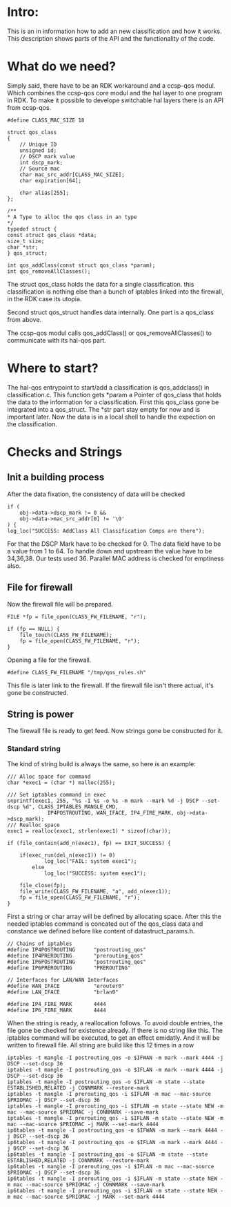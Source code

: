 # Intro: 

This is an in information how to add an new classification and how it works. This description shows parts of the API and the functionality of the code.

# What do we need?
Simply said, there have to be an RDK workaround and a ccsp-qos modul. Which combines the ccsp-qos core modul and the hal layer to one program in RDK. To make it possible to develope switchable hal layers there is an API from ccsp-qos.  


    #define CLASS_MAC_SIZE 18

    struct qos_class
    {
        // Unique ID
        unsigned id;
        // DSCP mark value
        int dscp_mark;
        // Source mac
        char mac_src_addr[CLASS_MAC_SIZE];
        char expiration[64];

        char alias[255];
    };

    /**
    * A Type to alloc the qos class in an type
    */
    typedef struct {
    const struct qos_class *data;
    size_t size;
    char *str;
    } qos_struct;

    int qos_addClass(const struct qos_class *param);
    int qos_removeAllClasses();

The struct qos_class holds the data for a single classification. this classification is nothing else than a bunch of iptables linked into the firewall, in the RDK case its utopia.

Second struct qos_struct handles data internally. One part is a qos_class from above. 
  
The ccsp-qos modul calls qos_addClass() or qos_removeAllClasses() to communicate with its hal-qos part.

# Where to start?
The hal-qos entrypoint to start/add a classification is qos_addclass() in classification.c. This function gets *param a Pointer of qos_class that holds the data to the information for a classification. First this qos_class gone be integrated into a qos_struct. The *str part stay empty for now and is important later.
  Now the data is in a local shell to handle the expection on the classification.

# Checks and Strings

## Init a building process

After the data fixation, the consistency of data will be checked

    if (
        obj->data->dscp_mark != 0 &&
        obj->data->mac_src_addr[0] != '\0'
    ) {
    log_loc("SUCCESS: AddClass All Classification Comps are there");

For that the DSCP Mark have to be checked for 0. The data field have to be a value from 1 to 64. To handle down and upstream the value have to be 34,36,38. Our tests used 36.
Parallel MAC address is checked for emptiness also.

## File for firewall
Now the firewall file will be prepared. 

    FILE *fp = file_open(CLASS_FW_FILENAME, "r");

    if (fp == NULL) {
        file_touch(CLASS_FW_FILENAME);
        fp = file_open(CLASS_FW_FILENAME, "r");
    }

Opening a file for the firewall.

    #define CLASS_FW_FILENAME "/tmp/qos_rules.sh"

This file is later link to the firewall. If the firewall file isn't there actual, it's gone be constructed. 

## String is power
The firewall file is ready to get feed. Now strings gone be constructed for it.

### Standard string
The kind of string build is always the same, so here is an example:

    /// Alloc space for command
    char *exec1 = (char *) malloc(255);

    /// Set iptables command in exec
    snprintf(exec1, 255, "%s -I %s -o %s -m mark --mark %d -j DSCP --set-dscp %d", CLASS_IPTABLES_MANGLE_CMD,
                 IP4POSTROUTING, WAN_IFACE, IP4_FIRE_MARK, obj->data->dscp_mark);
    /// Realloc space
    exec1 = realloc(exec1, strlen(exec1) * sizeof(char));

    if (file_contain(add_n(exec1), fp) == EXIT_SUCCESS) {

        if(exec_run(del_n(exec1)) != 0)
                log_loc("FAIL: system exec1");
            else
                log_loc("SUCCESS: system exec1");

        file_close(fp);
        file_write(CLASS_FW_FILENAME, "a", add_n(exec1));
        fp = file_open(CLASS_FW_FILENAME, "r");
    }

First a string or char array will be defined by allocating space. After this the needed iptables command is concated out of the qos_class data and constance we defined before like content of datastruct_params.h.

    // Chains of iptables
    #define IP4POSTROUTING      "postrouting_qos"
    #define IP4PREROUTING       "prerouting_qos"
    #define IP6POSTROUTING      "postrouting_qos"
    #define IP6PREROUTING       "PREROUTING"

    // Interfaces for LAN/WAN Interfaces
    #define WAN_IFACE           "erouter0"
    #define LAN_IFACE           "brlan0"

    #define IP4_FIRE_MARK       4444
    #define IP6_FIRE_MARK       4444

When the string is ready, a reallocation follows. To avoid double entries, the file gone be checked for existence already. If there is no string like this. The iptables command will be executed, to get an effect emidatly. And it will be written to firewall file. All string are build like this 12 times in a row 

    iptables -t mangle -I postrouting_qos -o $IFWAN -m mark --mark 4444 -j DSCP --set-dscp 36
    iptables -t mangle -I postrouting_qos -o $IFLAN -m mark --mark 4444 -j DSCP --set-dscp 36
    iptables -t mangle -I postrouting_qos -o $IFLAN -m state --state ESTABLISHED,RELATED -j CONNMARK --restore-mark
    iptables -t mangle -I prerouting_qos -i $IFLAN -m mac --mac-source $PRIOMAC -j DSCP --set-dscp 36
    iptables -t mangle -I prerouting_qos -i $IFLAN -m state --state NEW -m mac --mac-source $PRIOMAC -j CONNMARK --save-mark
    iptables -t mangle -I prerouting_qos -i $IFLAN -m state --state NEW -m mac --mac-source $PRIOMAC -j MARK --set-mark 4444
    ip6tables -t mangle -I postrouting_qos -o $IFWAN -m mark --mark 4444 -j DSCP --set-dscp 36
    ip6tables -t mangle -I postrouting_qos -o $IFLAN -m mark --mark 4444 -j DSCP --set-dscp 36
    ip6tables -t mangle -I postrouting_qos -o $IFLAN -m state --state ESTABLISHED,RELATED -j CONNMARK --restore-mark
    ip6tables -t mangle -I prerouting_qos -i $IFLAN -m mac --mac-source $PRIOMAC -j DSCP --set-dscp 36
    ip6tables -t mangle -I prerouting_qos -i $IFLAN -m state --state NEW -m mac --mac-source $PRIOMAC -j CONNMARK --save-mark
    ip6tables -t mangle -I prerouting_qos -i $IFLAN -m state --state NEW -m mac --mac-source $PRIOMAC -j MARK --set-mark 4444
